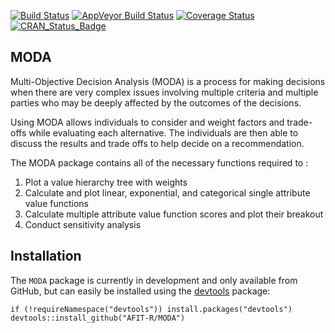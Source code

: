 <!-- README.md is generated from README.Rmd. Please edit that file -->
[![Build Status](https://travis-ci.org/whaleshark16/MODA.svg?branch=master)](https://travis-ci.org/whaleshark16/MODA) [![AppVeyor Build Status](https://ci.appveyor.com/api/projects/status/github/AFIT-R/MODA?branch=master&svg=true)](https://ci.appveyor.com/project/AFIT-R/MODA) [![Coverage Status](https://codecov.io/github/AFIT-R/MODA/coverage.svg?branch=master)](https://codecov.io/github/whaleshark16/MODA?branch=master) [![CRAN\_Status\_Badge](http://www.r-pkg.org/badges/version/MODA)](https://cran.r-project.org/package=MODA)

MODA
----

Multi-Objective Decision Analysis (MODA) is a process for making decisions when there are very complex issues involving multiple criteria and multiple parties who may be deeply affected by the outcomes of the decisions.

Using MODA allows individuals to consider and weight factors and trade-offs while evaluating each alternative. The individuals are then able to discuss the results and trade offs to help decide on a recommendation.

The MODA package contains all of the necessary functions required to :

1.  Plot a value hierarchy tree with weights
2.  Calculate and plot linear, exponential, and categorical single attribute value functions
3.  Calculate multiple attribute value function scores and plot their breakout
4.  Conduct sensitivity analysis

Installation
------------

The `MODA` package is currently in development and only available from GitHub, but can easily be installed using the [devtools](https://cran.r-project.org/web/packages/devtools/index.html) package:

    if (!requireNamespace("devtools")) install.packages("devtools")
    devtools::install_github("AFIT-R/MODA")
